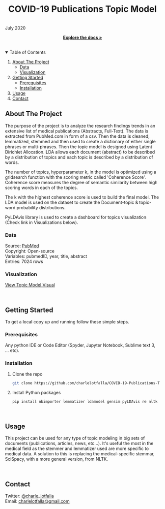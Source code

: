 
<h1 align="center">COVID-19 Publications Topic Model</h1> <br/> July 2020 <br/>
  <p align="center">
    <a href="https://github.com/charlelotfalla/COVID-19-Publications-Topic-Model"><strong>Explore the docs »</strong></a>
  </p>
</p>

<br />

<!-- TABLE OF CONTENTS -->
<details open="open">
  <summary>Table of Contents</summary>
  <ol>
    <li>
      <a href="#about-the-project">About The Project</a>
      <ul>
        <li><a href="#data">Data</a></li>
        <li><a href="#visualization">Visualization</a></li>
      </ul>
    </li>
    <li>
      <a href="#getting-started">Getting Started</a>
      <ul>
        <li><a href="#prerequisites">Prerequisites</a></li>
        <li><a href="#installation">Installation</a></li>
      </ul>
    <li>
      <a href="#Usage">Usage</a>
      <ul>
      </ul>
    </li>
    <li><a href="#contact">Contact</a></li>
  </ol>
</details>



<!-- ABOUT THE PROJECT -->
## About The Project

The purpose of the project is to analyze the research findings trends in an extensive list of medical publications (Abstracts, Full-Text). The data is extracted from PubMed.com in form of a csv. Then the data is cleaned, lemmatized, stemmed and then used to create a dictionary of either single phrases or multi-phrases. Then the topic model is designed using Latent Dirichlet Allocation. LDA allows each document (abstract) to be described by a distribution of topics and each topic is described by a distribution of words. 

The number of topics, hyperparameter k, in the model is optimized using a gridsearch function with the scoring metric called 'Coherence Score'. Coherence score measures the degree of semantic similarity between high scoring words in each of the topics.

The k with the highest coherence score is used to build the final model. The LDA model is used on the dataset to create the Document-topic & topic-word probability distributions. 

PyLDAvis library is used to create a dashboard for topics visualization (Check link in Visualizations below).


### Data

Source: [PubMed](https://pubmed.ncbi.nlm.nih.gov/) <br />
Copyright: Open-source <br />
Variables: pubmedID, year, title, abstract <br />
Entries: 7024 rows <br />


### Visualization

<a href="http://htmlpreview.github.io/?http://github.com/charlelotfalla/COVID-19-Publications-Topic-Model/blob/master/Models_Orixe4UJnH/dashboard_LDA_Tfidf.html">View Topic Model Visual</a>

<br />

<!-- GETTING STARTED -->
## Getting Started

To get a local copy up and running follow these simple steps.


### Prerequisites

Any python IDE or Code Editor (Spyder, Jupyter Notebook, Sublime text 3, ... etc).


### Installation

1. Clone the repo
   ```sh
   git clone https://github.com/charlelotfalla/COVID-19-Publications-Topic-Model.git
   ```
2. Install Python packages
   ```sh
   pip install nbimporter lemmatizer ldamodel gensim pyLDAvis re nltk spacy pickle os scispacy random string
   ```
   
<br />

<!-- USAGE -->
## Usage

This project can be used for any type of topic modeling in big sets of documents (publications, articles, news, etc...). It's useful the most in the medical field as the stemmer and lemmatizer used are more specific to medical data. A solution to this is replacing the medical-specific stemmar, SciSpacy, with a more general version, from NLTK. 

<br />

<!-- CONTACT -->
## Contact

Twitter: [@charle_lotfalla](https://twitter.com/charle_lotfalla)  <br />
Email: charlelotfalla@gmail.com





  


  
